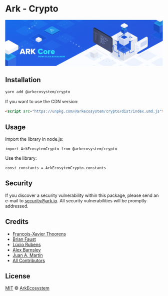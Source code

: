 # Ark - Crypto

<p align="center">
    <img src="./banner.png?sanitize=true" />
</p>

## Installation

```bash
yarn add @arkecosystem/crypto
```

If you want to use the CDN version:

```html
<script src="https://unpkg.com/@arkecosystem/crypto/dist/index.umd.js"></script>
```

## Usage

Import the library in node.js:

```
import ArkEcosytemCrypto from @arkecosystem/crypto
```

Use the library:

```
const constants = ArkEcosytemCrypto.constants
```

## Security

If you discover a security vulnerability within this package, please send an e-mail to security@ark.io. All security vulnerabilities will be promptly addressed.

## Credits

- [François-Xavier Thoorens](https://github.com/fix)
- [Brian Faust](https://github.com/faustbrian)
- [Lúcio Rubens](https://github.com/luciorubeens)
- [Alex Barnsley](https://github.com/alexbarnsley)
- [Juan A. Martín](https://github.com/j-a-m-l)
- [All Contributors](../../../../contributors)

## License

[MIT](LICENSE) © [ArkEcosystem](https://ark.io)
